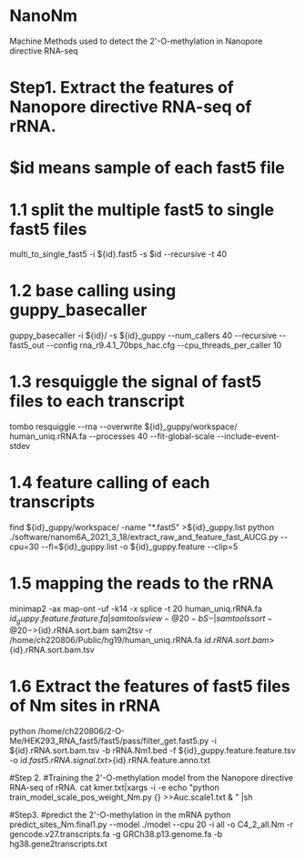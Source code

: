 # NanoNm

Machine Methods used to detect the 2'-O-methylation in Nanopore directive RNA-seq

# Step1. Extract the features of Nanopore directive RNA-seq of rRNA.
# $id means sample of each fast5 file
# 1.1 split the multiple fast5 to single fast5 files
multi_to_single_fast5  -i ${id}.fast5 -s $id  --recursive -t 40
# 1.2 base calling using guppy_basecaller
guppy_basecaller -i ${id}/ -s ${id}_guppy --num_callers 40 --recursive --fast5_out --config rna_r9.4.1_70bps_hac.cfg  --cpu_threads_per_caller 10
# 1.3 resquiggle the signal of fast5 files to each transcript
tombo resquiggle --rna --overwrite  ${id}_guppy/workspace/  human_uniq.rRNA.fa    --processes 40 --fit-global-scale --include-event-stdev 
# 1.4 feature calling of each transcripts
find  ${id}_guppy/workspace/ -name "*.fast5" >${id}_guppy.list
python ./software/nanom6A_2021_3_18/extract_raw_and_feature_fast_AUCG.py  --cpu=30 --fl=${id}_guppy.list -o ${id}_guppy.feature --clip=5
# 1.5 mapping the reads to the rRNA
minimap2  -ax map-ont -uf -k14 -x splice -t 20 human_uniq.rRNA.fa    ${id}_guppy.feature.feature.fa|samtools view -@ 20 -bS - |samtools sort -@ 20 -     >${id}.rRNA.sort.bam
sam2tsv -r /home/ch220806/Public/hg19/human_uniq.rRNA.fa   ${id}.rRNA.sort.bam >${id}.rRNA.sort.bam.tsv
# 1.6 Extract the features of fast5 files of Nm sites in rRNA
python  /home/ch220806/2-O-Me/HEK293_RNA_fast5/fast5/pass/filter_get.fast5.py  -i ${id}.rRNA.sort.bam.tsv -b rRNA.Nm1.bed  -f ${id}_guppy.feature.feature.tsv -o ${id}.fast5.rRNA    .signal.txt   >${id}.rRNA.feature.anno.txt

#Step 2. 
#Training the 2'-O-methylation model from the Nanopore directive RNA-seq of rRNA.
cat kmer.txt|xargs -i -e echo "python train_model_scale_pos_weight_Nm.py  {} >>Auc.scale1.txt & " |sh

#Step3.
#predict the 2'-O-methylation in the mRNA
python predict_sites_Nm.final1.py   --model ./model --cpu 20  -i all -o C4_2_all.Nm -r  gencode.v27.transcripts.fa  -g GRCh38.p13.genome.fa  -b hg38.gene2transcripts.txt  

